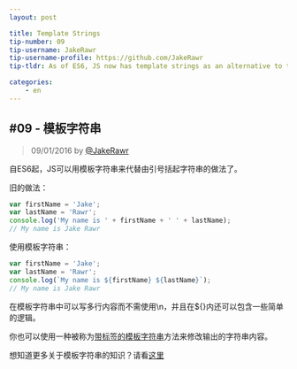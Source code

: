 ```yaml
---
layout: post

title: Template Strings
tip-number: 09
tip-username: JakeRawr
tip-username-profile: https://github.com/JakeRawr
tip-tldr: As of ES6, JS now has template strings as an alternative to the classic end quotes strings.

categories:
    - en
---
```


## #09 - 模板字符串

> 09/01/2016 by [@JakeRawr](https://github.com/JakeRawr)

自ES6起，JS可以用模板字符串来代替由引号括起字符串的做法了。

旧的做法：

```javascript
var firstName = 'Jake';
var lastName = 'Rawr';
console.log('My name is ' + firstName + ' ' + lastName);
// My name is Jake Rawr
```

使用模板字符串：

```javascript
var firstName = 'Jake';
var lastName = 'Rawr';
console.log(`My name is ${firstName} ${lastName}`);
// My name is Jake Rawr
```

在模板字符串中可以写多行内容而不需使用\n，并且在${}内还可以包含一些简单的逻辑。

你也可以使用一种被称为[带标签的模板字符串](https://developer.mozilla.org/zh-CN/docs/Web/JavaScript/Reference/template_strings#Tagged_template_strings)方法来修改输出的字符串内容。

想知道更多关于模板字符串的知识？请看[这里](https://hacks.mozilla.org/2015/05/es6-in-depth-template-strings-2)


